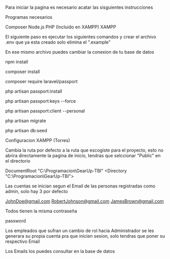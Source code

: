 Para iniciar la pagina es necesario acatar las sisguientes instrucciones

Programas necesarios

Composer
Node.js
PHP (Incluido en XAMPP)
XAMPP

El siguiente paso es ejecutar los siguientes comandos y crear el archivo .env que ya esta creado solo elimina el ".example"

En ese mismo archivo puedes cambiar la conexion de tu base de datos

npm install

composer install 

composer require laravel/passport

php artisan passport:install     

php artisan passport:keys --force

php artisan passport:client --personal

php artisan migrate

php artisan db:seed


Configuracion XAMPP (Torres)

Cambia la ruta por defecto a la ruta que escogiste para el proyecto, esto no abrira directamente la pagina de inicio, tendras que selccionar "Public" en el directorio

DocumentRoot "C:\Programacion\GearUp-TBI" 
<Directory "C:\Programacion\GearUp-TBI">

Las cuentas se inician segun el Email de las personas registradas como admin, solo hay 3 por defecto

JohnDoe@gmail.com
RobertJohnson@gmail.com
JamesBrown@gmail.com

Todos tienen la misma contraseña

password

Los empleados que sufran un cambio de rol hacia Administrador se les generara su propia cuenta pra que inicien sesion, solo tendras que poner su respectivo Email

Los Emails los puedes consultar en la base de datos
